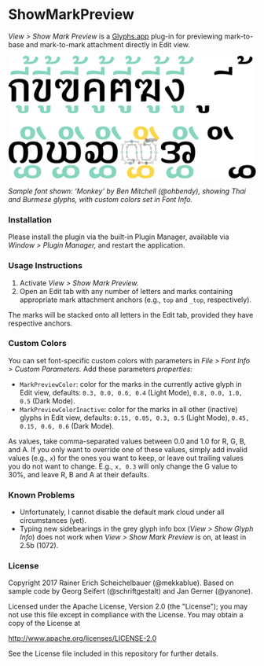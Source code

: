 # ShowMarkPreview

*View > Show Mark Preview* is a [Glyphs.app](https://glyphsapp.com/) plug-in for previewing mark-to-base and mark-to-mark attachment directly in Edit view.

![Show Mark Preview in action, showing Ben Mitchell’s font ‘Monkey’ with Thai and Burmese glyphs, with custom colors set in Font Info.](ShowMarkPreview.png)

*Sample font shown: ‘Monkey’ by Ben Mitchell (@ohbendy), showing Thai and Burmese glyphs, with custom colors set in Font Info.*

### Installation

Please install the plugin via the built-in Plugin Manager, available via *Window > Plugin Manager,* and restart the application.

### Usage Instructions

1. Activate *View > Show Mark Preview.*
2. Open an Edit tab with any number of letters and marks containing appropriate mark attachment anchors (e.g., `top` and `_top`, respectively).

The marks will be stacked onto all letters in the Edit tab, provided they have respective anchors.

### Custom Colors

You can set font-specific custom colors with parameters in *File > Font Info > Custom Parameters.* Add these parameters *properties:*

* `MarkPreviewColor`: color for the marks in the currently active glyph in Edit view, defaults: `0.3, 0.0, 0.6, 0.4` (Light Mode), `0.8, 0.0, 1.0, 0.5` (Dark Mode).
* `MarkPreviewColorInactive`: color for the marks in all other (inactive) glyphs in Edit view, defaults: `0.15, 0.05, 0.3, 0.5` (Light Mode), `0.45, 0.15, 0.6, 0.6` (Dark Mode).

As values, take comma-separated values between 0.0 and 1.0 for R, G, B, and A. If you only want to override one of these values, simply add invalid values (e.g., `x`) for the ones you want to keep, or leave out trailing values you do not want to change. E.g., `x, 0.3`  will only change the G value to 30%, and leave R, B and A at their defaults.

### Known Problems

* Unfortunately, I cannot disable the default mark cloud under all circumstances (yet).
* Typing new sidebearings in the grey glyph info box (*View > Show Glyph Info*) does not work when *View > Show Mark Preview* is on, at least in 2.5b (1072).

### License

Copyright 2017 Rainer Erich Scheichelbauer (@mekkablue). Based on sample code by Georg Seifert (@schriftgestalt) and Jan Gerner (@yanone).

Licensed under the Apache License, Version 2.0 (the "License");
you may not use this file except in compliance with the License.
You may obtain a copy of the License at

http://www.apache.org/licenses/LICENSE-2.0

See the License file included in this repository for further details.
